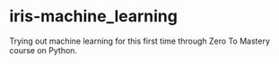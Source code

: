 # iris-machine_learning

Trying out machine learning for this first time through Zero To Mastery course on Python.
